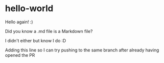 # hello-world

Hello again! :)

Did you know a .md file is a Markdown file?

I didn't either but know I do :D

Adding this line so I can try pushing to the same branch after already having opened the PR
